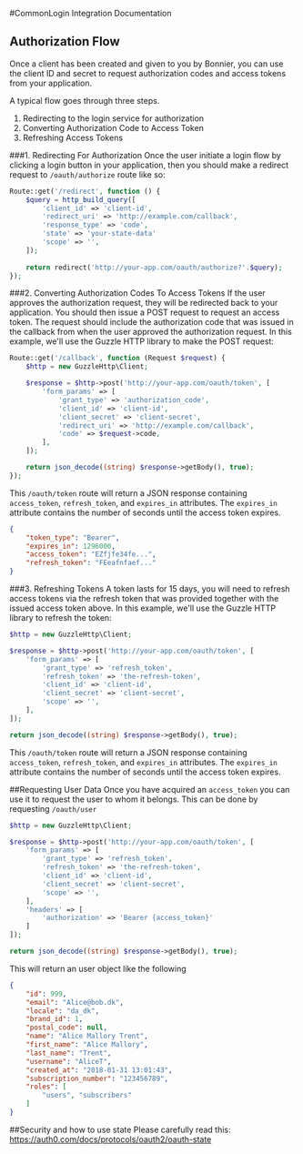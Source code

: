 #CommonLogin Integration Documentation



## Authorization Flow
Once a client has been created and given to you by Bonnier, you can use the client ID and secret to request authorization codes and access tokens from your application.

A typical flow goes through three steps.

1. Redirecting to the login service for authorization
2. Converting Authorization Code to Access Token
3. Refreshing Access Tokens

###1. Redirecting For Authorization
Once the user initiate a login flow by clicking a login button in your application, then you should make a redirect request to `/oauth/authorize` route like so:

```php
Route::get('/redirect', function () {
    $query = http_build_query([
        'client_id' => 'client-id',
        'redirect_uri' => 'http://example.com/callback',
        'response_type' => 'code',
        'state' => 'your-state-data'
        'scope' => '',
    ]);
	
    return redirect('http://your-app.com/oauth/authorize?'.$query);
});
```

###2. Converting Authorization Codes To Access Tokens
If the user approves the authorization request, they will be redirected back to your application. You should then issue a POST request to request an access token. The request should include the authorization code that was issued in the callback from when the user approved the authorization request. In this example, we'll use the Guzzle HTTP library to make the POST request:

```php
Route::get('/callback', function (Request $request) {
    $http = new GuzzleHttp\Client;

    $response = $http->post('http://your-app.com/oauth/token', [
        'form_params' => [
            'grant_type' => 'authorization_code',
            'client_id' => 'client-id',
            'client_secret' => 'client-secret',
            'redirect_uri' => 'http://example.com/callback',
            'code' => $request->code,
        ],
    ]);

    return json_decode((string) $response->getBody(), true);
});
```

This `/oauth/token` route will return a JSON response containing `access_token`,  `refresh_token`, and `expires_in` attributes. The `expires_in` attribute contains the number of seconds until the access token expires.

```json
{
	"token_type": "Bearer",
	"expires_in": 1296000,
	"access_token": "EZfjfe34fe...",
	"refresh_token": "FEeafnfaef..."
}
```

###3. Refreshing Tokens
A token lasts for 15 days, you will need to refresh access tokens via the refresh token that was provided together with the issued access token above. In this example, we'll use the Guzzle HTTP library to refresh the token:

```php
$http = new GuzzleHttp\Client;

$response = $http->post('http://your-app.com/oauth/token', [
    'form_params' => [
        'grant_type' => 'refresh_token',
        'refresh_token' => 'the-refresh-token',
        'client_id' => 'client-id',
        'client_secret' => 'client-secret',
        'scope' => '',
    ],
]);

return json_decode((string) $response->getBody(), true);
```
This `/oauth/token` route will return a JSON response containing `access_token`, `refresh_token`, and `expires_in` attributes. The `expires_in` attribute contains the number of seconds until the access token expires.


##Requesting User Data
Once you have acquired an `access_token` you can use it to request the user to whom it belongs. This can be done by requesting `/oauth/user`

```php
$http = new GuzzleHttp\Client;

$response = $http->post('http://your-app.com/oauth/token', [
    'form_params' => [
        'grant_type' => 'refresh_token',
        'refresh_token' => 'the-refresh-token',
        'client_id' => 'client-id',
        'client_secret' => 'client-secret',
        'scope' => '',
    ],
    'headers' => [
	    'authorization' => 'Bearer {access_token}'
    ]
]);

return json_decode((string) $response->getBody(), true);
```
This will return an user object like the following

```json
{
	"id": 999,
	"email": "Alice@bob.dk",
	"locale": "da_dk",
	"brand_id": 1,
	"postal_code": null,
	"name": "Alice Mallory Trent",
	"first_name": "Alice Mallory",
	"last_name": "Trent",
	"username": "AliceT",
	"created_at": "2018-01-31 13:01:43",
	"subscription_number": "123456789",
	"roles": [
		"users", "subscribers"
	]
}
```

##Security and how to use state
Please carefully read this: https://auth0.com/docs/protocols/oauth2/oauth-state
